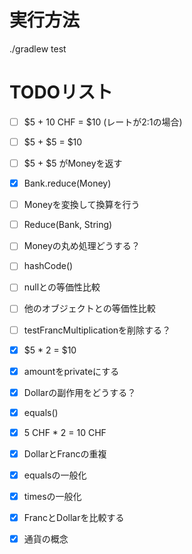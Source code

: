 # 実行方法

./gradlew test


# TODOリスト
- [ ] $5 + 10 CHF = $10 (レートが2:1の場合)
- [ ] $5 + $5 = $10
- [ ] $5 + $5 がMoneyを返す
- [x] Bank.reduce(Money)
- [ ] Moneyを変換して換算を行う
- [ ] Reduce(Bank, String)

- [ ] Moneyの丸め処理どうする？
- [ ] hashCode()
- [ ] nullとの等価性比較
- [ ] 他のオブジェクトとの等価性比較
- [ ] testFrancMultiplicationを削除する？

- [x] $5 * 2 = $10
- [x] amountをprivateにする
- [x] Dollarの副作用をどうする？
- [x] equals()
- [x] 5 CHF * 2 = 10 CHF
- [x] DollarとFrancの重複
- [x] equalsの一般化
- [x] timesの一般化
- [x] FrancとDollarを比較する
- [x] 通貨の概念

